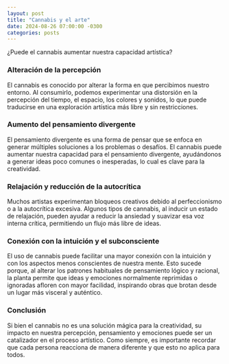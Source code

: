 ```yaml
---
layout: post
title: "Cannabis y el arte"
date: 2024-08-26 07:00:00 -0300
categories: posts
---
```


¿Puede el cannabis aumentar nuestra capacidad artística?

### Alteración de la percepción

El cannabis es conocido por alterar la forma en que percibimos nuestro entorno. Al consumirlo, podemos experimentar una distorsión en la percepción del tiempo, el espacio, los colores y sonidos, lo que puede traducirse en una exploración artística más libre y sin restricciones.

### Aumento del pensamiento divergente

El pensamiento divergente es una forma de pensar que se enfoca en generar múltiples soluciones a los problemas o desafíos. El cannabis puede aumentar nuestra capacidad para el pensamiento divergente, ayudándonos a generar ideas poco comunes o inesperadas, lo cual es clave para la creatividad.

### Relajación y reducción de la autocrítica

Muchos artistas experimentan bloqueos creativos debido al perfeccionismo o a la autocrítica excesiva. Algunos tipos de cannabis, al inducir un estado de relajación, pueden ayudar a reducir la ansiedad y suavizar esa voz interna crítica, permitiendo un flujo más libre de ideas.

### Conexión con la intuición y el subconsciente

El uso de cannabis puede facilitar una mayor conexión con la intuición y con los aspectos menos conscientes de nuestra mente. Esto sucede porque, al alterar los patrones habituales de pensamiento lógico y racional, la planta permite que ideas y emociones normalmente reprimidas o ignoradas afloren con mayor facilidad, inspirando obras que brotan desde un lugar más visceral y auténtico.

### Conclusión

Si bien el cannabis no es una solución mágica para la creatividad, su impacto en nuestra percepción, pensamiento y emociones puede ser un catalizador en el proceso artístico. Como siempre, es importante recordar que cada persona reacciona de manera diferente y que esto no aplica para todos.
